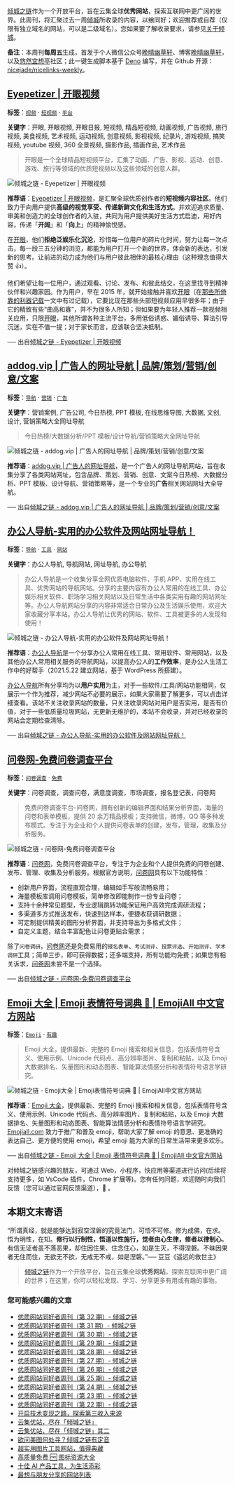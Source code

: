 [倾城之链](https://site.lovejade.cn/)作为一个开放平台，旨在云集全球**优秀网站**，探索互联网中更广阔的世界。此周刊，将汇聚过去一周[倾城](https://site.lovejade.cn/?utm_source=weekly)所收录的内容，以飨同好；欢迎推荐或自荐（仅限有独立域名的网站，可以是二级域名）。您如果要了解收录要求，请参见[关于倾城](https://site.lovejade.cn/about?utm_source=weekly)。

**备注**：本周刊**每周五**生成，首发于个人微信公众号[晚晴幽草轩](https://mp.weixin.qq.com/mp/appmsgalbum?__biz=MzI5MDIwMzM2Mg==&action=getalbum&album_id=1530765143352082433&scene=173&from_msgid=2650641087&from_itemidx=1&count=3#wechat_redirect)、博客[晚晴幽草轩](https://www.jeffjade.com)，以及[悠然宜想亭](https://forum.lovejade.cn/)社区；此一键生成脚本基于 [Deno](https://site.lovejade.cn/post/602d30aad099ff5688618591) 编写，并在 Github 开源：[nicejade/nicelinks-weekly](https://github.com/nicejade/nicelinks-weekly)。

## [Eyepetizer | 开眼视频](https://site.lovejade.cn/post/61557e56835dda0faf03db45)

**标签**：[`视频`](https://site.lovejade.cn/tags/视频) · [`短视频`](https://site.lovejade.cn/tags/短视频) · [`平台`](https://site.lovejade.cn/tags/平台)

**关键字**：开眼, 开眼视频, 开眼日报, 短视频, 精品短视频, 动画视频, 广告视频, 旅行视频, 美食视频, 艺术视频, 运动视频, 创意视频, 影视视频, 纪录片, 游戏视频, 搞笑视频, youtube 视频, 360 全景视频, 摄影作品, 插画作品, 艺术作品

> 开眼是一个全球精品短视频平台，汇集了动画、广告、影视、运动、创意、游戏、旅行等领域的优质短视频以及这些领域的创意人群。

![倾城之链 - Eyepetizer | 开眼视频](https://nicelinks.oss-cn-shenzhen.aliyuncs.com/home.eyepetizer.net.png?x-oss-process=style/png2jpg)

**推荐语**：[Eyepetizer | 开眼视频](https://home.eyepetizer.net/)，是汇聚全球优质创作者的**短视频内容社区**。他们致力于向用户提供**高级的视觉享受、传递新鲜文化和生活方式**。并欢迎追求质量、审美和创造力的全球创作者的入驻，共同为用户提供美好生活方式启迪，用好内容，传递「**开阔**」和「**向上**」的精神愉悦感。

在[开眼](https://home.eyepetizer.net/)，他们**拒绝泛娱乐化沉沦**，珍惜每一位用户的碎片化时间，努力让每一次点击，每一段三五分钟的浏览，都能为用户打开一个新的世界，体会新的表达，引发新的思考。让前进的动力成为他们与用户彼此相伴的最核心理由（这种理念值得大赞 👍）。

他们希望让每一位用户，通过观看、讨论、发布、和彼此结交，在这里找寻到精神伙伴和兴趣家园。作为用户，早在 2015 年，就开始接触并喜欢[开眼](https://home.eyepetizer.net/)（在[那些所倚靠的利器记载](https://www.jeffjade.com/2016/03/17/2016-03-17-jade-tools/)一文中有过记载），它要比现在那些头部短视频应用早很多年；由于它的精致有些“曲高和寡”，并不为很多人所知；但如果要为年轻人推荐一款视频相关应用，只限[开眼](https://home.eyepetizer.net/)，其他所谓各种主流平台，多用低俗诱惑、媚俗诱导、算法引导沉迷，实在不值一提；对于家长而言，应该联合坚决抵制。

── 出自[倾城之链 - Eyepetizer | 开眼视频](https://site.lovejade.cn/post/61557e56835dda0faf03db45)

## [addog.vip | 广告人的网址导航 | 品牌/策划/营销/创意/文案](https://site.lovejade.cn/post/615573e3835dda0faf03db43)

**标签**：[`导航`](https://site.lovejade.cn/tags/导航) · [`营销`](https://site.lovejade.cn/tags/营销) · [`广告`](https://site.lovejade.cn/tags/广告)

**关键字**：营销案例, 广告公司, 今日热榜, PPT 模板, 在线思维导图, 大数据, 文创, 设计, 营销策略大全网址导航

> 今日热榜/大数据分析/PPT 模板/设计导航/营销策略大全网址导航

![倾城之链 - addog.vip | 广告人的网址导航 | 品牌/策划/营销/创意/文案](https://nicelinks.oss-cn-shenzhen.aliyuncs.com/www.addog.vip.png?x-oss-process=style/png2jpg)

**推荐语**：[addog.vip | 广告人的网址导航](https://uidea.tools/)，是一个广告人的网址导航网站，旨在收集分享了各类网站网址，包含品牌、策划、营销、创意、文案今日热榜、大数据分析、PPT 模板、设计导航、营销策略等，是一个专业的**广告**相关网站网址大全导航。

── 出自[倾城之链 - addog.vip | 广告人的网址导航 | 品牌/策划/营销/创意/文案](https://site.lovejade.cn/post/615573e3835dda0faf03db43)

## [办公人导航-实用的办公软件及网站网址导航！](https://site.lovejade.cn/post/61556921835dda0faf03db41)

**标签**：[`导航`](https://site.lovejade.cn/tags/导航) · [`工具`](https://site.lovejade.cn/tags/工具) · [`网站`](https://site.lovejade.cn/tags/网站)

**关键字**：办公人导航, 导航网站, 网址导航, 办公导航

> 办公人导航是一个收集分享全网优质电脑软件、手机 APP、实用在线工具、优秀网站的导航网站。分享的主要内容有办公人常用的在线工具、办公娱乐相关软件、职场学习相关网站以及日常生活中各类实用有趣的网站网址等。办公人导航网站分享的内容非常适合日常办公及生活娱乐使用，欢迎大家收藏分享本站。办公人导航让优秀的网站、软件、工具被更多的人发现和使用！

![倾城之链 - 办公人导航-实用的办公软件及网站网址导航！](https://nicelinks.oss-cn-shenzhen.aliyuncs.com/www.bgrdh.com.png?x-oss-process=style/png2jpg)

**推荐语**：[办公人导航](https://www.bgrdh.com/)是一个分享办公人常用在线工具、常用软件、常用网站，以及其他办公人常用相关服务的导航网站，以提高办公人的**工作效率**，是办公人生活工作中的好帮手（2021.5.22 建立网站，基于 WordPress 所搭建）。

[办公人导航](https://www.bgrdh.com/)所有分享均为以**用户实用**为主，对于一些软件/工具/网站功能相同，仅展示一个作为推荐，减少网站不必要的展示，如果大家需要了解更多，可以点击详细查看。该站不关注收录网站的数量，只关注收录网站对用户是否实用，是否有价值，对于一些低质量垃圾网站，无更新无维护的，本站不会收录，并对已经收录的网站会定期检查清除。

── 出自[倾城之链 - 办公人导航-实用的办公软件及网站网址导航！](https://site.lovejade.cn/post/61556921835dda0faf03db41)

## [问卷网-免费问卷调查平台](https://site.lovejade.cn/post/6151ae4c835dda0faf03db3d)

**标签**：[`问卷调查`](https://site.lovejade.cn/tags/问卷调查) · [`免费`](https://site.lovejade.cn/tags/免费)

**关键字**：问卷调查，调查问卷，满意度调查，市场调查，报名登记表，问卷网

> 免费问卷调查平台-问卷网，拥有创新的编辑界面和结果分析界面，海量的问卷和表单模板，提供 20 余万精品模板；支持微信，微博，QQ 等多种发布模式。专注于为企业和个人提供问卷表单的创建，发布，管理，收集及分析服务。

![倾城之链 - 问卷网-免费问卷调查平台](https://nicelinks.oss-cn-shenzhen.aliyuncs.com/www.wenjuan.com.png?x-oss-process=style/png2jpg)

**推荐语**：[问卷网](https://www.wenjuan.com/)，免费问卷调查平台，专注于为企业和个人提供免费的问卷创建、发布、管理、收集及分析服务。根据官方说明，[问卷网](https://www.wenjuan.com/)具有以下功能特性：

- 创新用户界面，流程直观合理，编辑如手写般流畅易用；
- 海量模板库调用问卷模板，简单修改即能制作一份专业问卷；
- 支持十余种常见题型，专业逻辑跳转功能保证用户高效完成调研流程；
- 多渠道多方式推送发布，快速到达样本，便捷收获调研数据；
- 可定制提供精美的图形分析界面，并支持导出为多格式文件；
- 自定义主题，结合丰富配色让问卷更贴合需求；

除了`问卷调研`，[问卷网](https://www.wenjuan.com/)还是免费易用的`报名表单`、`考试测评`、`投票评选`、`开始测评`、`学术调研`工具；简单三步，即可获得数据；还多端支持，所有功能均免费；如果您有相关诉求，[问卷网](https://www.wenjuan.com/)未尝不是一个选择。

── 出自[倾城之链 - 问卷网-免费问卷调查平台](https://site.lovejade.cn/post/6151ae4c835dda0faf03db3d)

## [Emoji 大全 | Emoji 表情符号词典 📓 | EmojiAll 中文官方网站](https://site.lovejade.cn/post/615067e2835dda0faf03db3b)

**标签**：[`Emoji`](https://site.lovejade.cn/tags/Emoji) · [`有趣`](https://site.lovejade.cn/tags/有趣)

> Emoji 大全，提供最新、完整的 Emoji 搜索和相关信息，包括表情符号含义、使用示例、Unicode 代码点、高分辨率图片、复制和粘贴，以及 Emoji 大数据排名、矢量图形和动态图表、智能算法情感分析和表情符号语言学研究。

![倾城之链 - Emoji大全 | Emoji表情符号词典 📓 | EmojiAll中文官方网站](https://nicelinks.oss-cn-shenzhen.aliyuncs.com/www.emojiall.com.png?x-oss-process=style/png2jpg)

**推荐语**：[Emoji 大全](https://www.emojiall.com/)，提供最新、完整的 Emoji 搜索和相关信息，包括表情符号含义、使用示例、Unicode 代码点、高分辨率图片、复制和粘贴，以及 Emoji 大数据排名、矢量图形和动态图表、智能算法情感分析和表情符号语言学研究。[Emojiall.com](https://www.emojiall.com/) 致力于推广和普及 emoji，帮助大家了解 emoji 的意思、更准确的表达自己、更方便的使用 emoji，希望 emoji 能为大家的日常生活带来更多欢乐。

── 出自[倾城之链 - Emoji 大全 | Emoji 表情符号词典 📓 | EmojiAll 中文官方网站](https://site.lovejade.cn/post/615067e2835dda0faf03db3b)

对倾城之链感兴趣的朋友，可通过 Web，小程序，快应用等渠道进行访问(后续将支持更多，如 VsCode 插件，Chrome 扩展等)。您有任何问题，欢迎随时向我们反馈（您可以通过官网反馈渠道），🤲 。

## 本期文末寄语

“所谓真经，就是能够达到寂空涅磐的究竟法门，可悟不可修。修为成佛，在求。悟为明性，在知。**修行以行制性，悟道以性施行，觉者由心生律，修者以律制心**。有信无证者虽不落恶果，却住因住果、住念住心，如是生灭，不得涅磐。不昧因果者无住而住，无欲无不欲，无戒无不戒，如是涅磐。”── 豆豆《遥远的救世主》

> [倾城之链](https://site.lovejade.cn/)作为一个开放平台，旨在云集全球**优秀网站**，探索互联网中更广阔的世界；在这里，你可以轻松发现、学习、分享更多有用或有趣的事物。

### 您可能感兴趣的文章

- [优质网站同好者周刊（第 32 期）- 倾城之链](https://forum.lovejade.cn/d/96-32)
- [优质网站同好者周刊（第 31 期）- 倾城之链](https://forum.lovejade.cn/d/93-31)
- [优质网站同好者周刊（第 30 期）- 倾城之链](https://forum.lovejade.cn/d/90-30)
- [优质网站同好者周刊（第 29 期）- 倾城之链](https://forum.lovejade.cn/d/88-29)
- [优质网站同好者周刊（第 28 期）- 倾城之链](https://www.jeffjade.com/2021/08/26/214-nicelinks-weekly-028/)
- [优质网站同好者周刊（第 27 期）- 倾城之链](https://www.jeffjade.com/2021/08/19/213-nicelinks-weekly-027/)
- [优质网站同好者周刊（第 26 期）- 倾城之链](https://forum.lovejade.cn/d/82-26)
- [优质网站同好者周刊（第 25 期）- 倾城之链](https://www.jeffjade.com/2021/08/05/211-nicelinks-weekly-025/)
- [优质网站同好者周刊（第 24 期）- 倾城之链](https://www.jeffjade.com/2021/07/29/210-nicelinks-weekly-024/)
- [优质网站同好者周刊（第 23 期）- 倾城之链](https://www.jeffjade.com/2021/07/23/209-nicelinks-weekly-023/)
- [优质网站同好者周刊（第 22 期）- 倾城之链](https://www.jeffjade.com/2021/07/08/207-nicelinks-weekly-021/)
- [开启技术变现之路，探索第三收入来源](https://www.jeffjade.com/2020/11/17/173-talk-about-nice-links/)
- [云集优站，尽在「倾城之链」](https://www.jeffjade.com/2017/12/31/136-talk-about-nicelinks-site/)
- [云集优站，尽在「倾城之链」其二](https://www.jeffjade.com/2018/12/23/146-talk-about-nice-links/)
- [欲问美图何处寻？倾城之链有定音](https://www.jeffjade.com/2019/02/17/151-aweome-beautiful-picture-website-list/ "欲问美图何处寻？倾城之链有定音")
- [超实用图片工具网站，值得典藏](https://www.jeffjade.com/2020/07/27/165-aweome-picture-tool-website-list/)
- [高质量免费 🆓 图标资源大全](https://www.jeffjade.com/2020/09/11/169-high-quality-free-icon-resource-collection/)
- [十佳 AI 产品工具，为生活添彩](https://www.jeffjade.com/2020/09/23/170-list-of-top-20-ai-product-tools/)
- [最想与朋友分享的网站列表](https://www.jeffjade.com/2020/09/01/168-list-of-websites-i-most-want-to-share-with-my-friends/)
